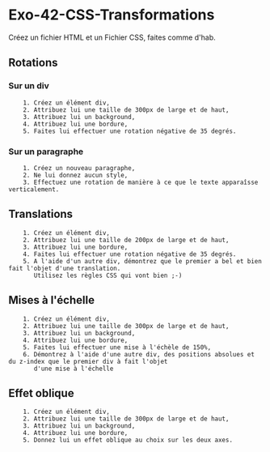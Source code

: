 # Exo-42-CSS-Transformations

Créez un fichier HTML et un Fichier CSS, faites comme d'hab.

## Rotations

### Sur un div
        1. Créez un élément div,
        2. Attribuez lui une taille de 300px de large et de haut,
        3. Attribuez lui un background,
        4. Attribuez lui une bordure,
        5. Faites lui effectuer une rotation négative de 35 degrés.

### Sur un paragraphe
        1. Créez un nouveau paragraphe,
        2. Ne lui donnez aucun style,
        3. Effectuez une rotation de manière à ce que le texte apparaîsse verticalement.

## Translations
        1. Créez un élément div,
        2. Attribuez lui une taille de 200px de large et de haut,
        3. Attribuez lui une bordure,
        4. Faites lui effectuer une rotation négative de 35 degrés.
        5. A l'aide d'un autre div, démontrez que le premier a bel et bien fait l'objet d'une translation.
           Utilisez les règles CSS qui vont bien ;-)

## Mises à l'échelle
        1. Créez un élément div,
        2. Attribuez lui une taille de 300px de large et de haut,
        3. Attribuez lui un background,
        4. Attribuez lui une bordure,
        5. Faites lui effectuer une mise à l'échèle de 150%,
        6. Démontrez à l'aide d'une autre div, des positions absolues et du z-index que le premier div à fait l'objet 
           d'une mise à l'échelle

## Effet oblique
        1. Créez un élément div,
        2. Attribuez lui une taille de 300px de large et de haut,
        3. Attribuez lui un background,
        4. Attribuez lui une bordure,
        5. Donnez lui un effet oblique au choix sur les deux axes.
